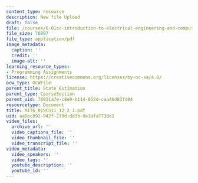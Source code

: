 ```yaml
---
content_type: resource
description: New file Upload
draft: false
file: /courses/6-01sc-introduction-to-electrical-engineering-and-computer-science-i-spring-2011/aa8ec892942f279ddd3b9e1afa773de2_MIT6_01SCS11_12_2_1.pdf
file_size: 76997
file_type: application/pdf
image_metadata:
  caption: ''
  credit: ''
  image-alt: ''
learning_resource_types:
- Programming Assignments
license: https://creativecommons.org/licenses/by-nc-sa/4.0/
ocw_type: OCWFile
parent_title: State Estimation
parent_type: CourseSection
parent_uid: 78921a7e-c8e9-b114-852d-caa46d83fd04
resourcetype: Document
title: MIT6_01SCS11_12_2_1.pdf
uid: aa8ec892-942f-279d-dd3b-9e1afa773de2
video_files:
  archive_url: ''
  video_captions_file: ''
  video_thumbnail_file: ''
  video_transcript_file: ''
video_metadata:
  video_speakers: ''
  video_tags: ''
  youtube_description: ''
  youtube_id: ''
---
```

